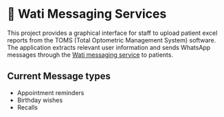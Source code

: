 # 💬 Wati Messaging Services

This project provides a graphical interface for staff to upload patient excel reports from the TOMS (Total Optometric Management System) software. The application extracts relevant user information and sends WhatsApp messages through the [Wati messaging service](https://www.wati.io/) to patients.

## Current Message types
- Appointment reminders
- Birthday wishes
- Recalls